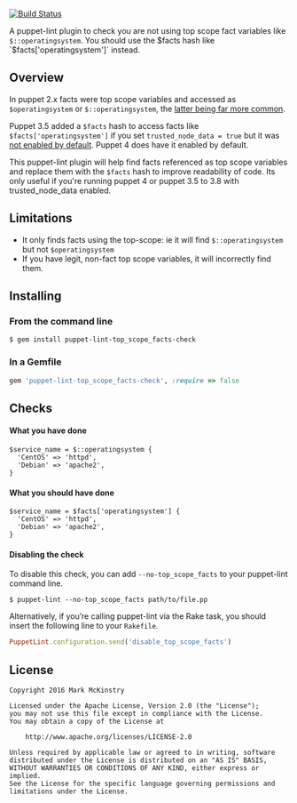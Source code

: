 [![Build Status](https://travis-ci.org/mmckinst/puppet-lint-top_scope_facts-check.svg?branch=master)](https://travis-ci.org/mmckinst/puppet-lint-top_scope_facts-check)

A puppet-lint plugin to check you are not using top scope fact variables like
`$::operatingsystem`. You should use the $facts hash like
`$facts['operatingsystem']` instead.

## Overview

In puppet 2.x facts were top scope variables and accessed as `$operatingsystem`
or `$::operatingsystem`, the
[latter being far more common](https://docs.puppet.com/puppet/3.8/reference/lang_facts_and_builtin_vars.html#historical-note-about-).

Puppet 3.5 added a `$facts` hash to access facts like
`$facts['operatingsystem']` if you set `trusted_node_data = true` but it was
[not enabled by default](https://docs.puppet.com/puppet/3.5/reference/release_notes.html#global-facts-hash). Puppet
4 does have it enabled by default.

This puppet-lint plugin will help find facts referenced as top scope variables
and replace them with the `$facts` hash to improve readability of code. Its only
useful if you're running puppet 4 or puppet 3.5 to 3.8 with trusted_node_data
enabled.

## Limitations

* It only finds facts using the top-scope: ie it will find `$::operatingsystem`
  but not `$operatingsystem`
* If you have legit, non-fact top scope variables, it will incorrectly find
  them.

## Installing

### From the command line

```shell
$ gem install puppet-lint-top_scope_facts-check
```

### In a Gemfile

```ruby
gem 'puppet-lint-top_scope_facts-check', :require => false
```

## Checks

#### What you have done

```puppet
$service_name = $::operatingsystem {
  'CentOS' => 'httpd',
  'Debian' => 'apache2',
}
```

#### What you should have done

```puppet
$service_name = $facts['operatingsystem'] {
  'CentOS' => 'httpd',
  'Debian' => 'apache2',
}
```

#### Disabling the check

To disable this check, you can add `--no-top_scope_facts` to your puppet-lint
command line.

```shell
$ puppet-lint --no-top_scope_facts path/to/file.pp
```

Alternatively, if you’re calling puppet-lint via the Rake task, you should
insert the following line to your `Rakefile`.

```ruby
PuppetLint.configuration.send('disable_top_scope_facts')
```

## License

```
Copyright 2016 Mark McKinstry

Licensed under the Apache License, Version 2.0 (the "License");
you may not use this file except in compliance with the License.
You may obtain a copy of the License at

    http://www.apache.org/licenses/LICENSE-2.0

Unless required by applicable law or agreed to in writing, software
distributed under the License is distributed on an "AS IS" BASIS,
WITHOUT WARRANTIES OR CONDITIONS OF ANY KIND, either express or implied.
See the License for the specific language governing permissions and
limitations under the License.
```

